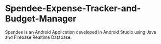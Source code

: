 # Spendee-Expense-Tracker-and-Budget-Manager
Spendee is an Android Application developed in Android Studio using Java and Firebase Realtime Database.
